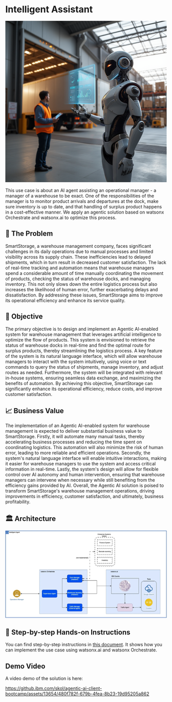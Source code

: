# Intelligent Assistant 

![alt text](images/ComfyUI_00127_.png)

This use case is about an AI agent assisting an operational manager - a manager of a warehouse to be exact. One of the responsibilities of the manager is to monitor product arrivals and departures at the dock, make sure inventory is up to date, and that handling of surplus product happens in a cost-effective manner. We apply an agentic solution based on watsonx Orchestrate and watsonx.ai to optimize this process.

## 🤔 The Problem
SmartStorage, a warehouse management company, faces significant challenges in its daily operations due to manual processes and limited visibility across its supply chain. These inefficiencies lead to delayed shipments, which in turn result in decreased customer satisfaction. The lack of real-time tracking and automation means that warehouse managers spend a considerable amount of time manually coordinating the movement of products, checking the status of warehouse docks, and managing inventory. This not only slows down the entire logistics process but also increases the likelihood of human error, further exacerbating delays and dissatisfaction. By addressing these issues, SmartStorage aims to improve its operational efficiency and enhance its service quality.

## 🎯 Objective
The primary objective is to design and implement an Agentic AI-enabled system for warehouse management that leverages artificial intelligence to optimize the flow of products. This system is envisioned to retrieve the status of warehouse docks in real-time and find the optimal route for surplus products, thereby streamlining the logistics process. A key feature of the system is its natural language interface, which will allow warehouse managers to interact with the system intuitively, using voice or text commands to query the status of shipments, manage inventory, and adjust routes as needed. Furthermore, the system will be integrated with relevant in-house systems, ensuring seamless data exchange, and maximizing the benefits of automation. By achieving this objective, SmartStorage can significantly enhance its operational efficiency, reduce costs, and improve customer satisfaction.

## 📈 Business Value
The implementation of an Agentic AI-enabled system for warehouse management is expected to deliver substantial business value to SmartStorage. Firstly, it will automate many manual tasks, thereby accelerating business processes and reducing the time spent on coordinating logistics. This automation will also minimize the risk of human error, leading to more reliable and efficient operations. Secondly, the system's natural language interface will enable intuitive interactions, making it easier for warehouse managers to use the system and access critical information in real-time. Lastly, the system's design will allow for flexible control over AI autonomy and human intervention, ensuring that warehouse managers can intervene when necessary while still benefiting from the efficiency gains provided by AI. Overall, the Agentic AI solution is poised to transform SmartStorage's warehouse management operations, driving improvements in efficiency, customer satisfaction, and ultimately, business profitability.

## 🏛️ Architecture
![alt text](images/Intelligent%20Assistant%20Architecture.jpeg)

## 📄 Step-by-step Hands-on Instructions
You can find step-by-step instructions in [this document](./Intelligent%20AI%20Assistant.md). It shows how you can implement the use case using watsonx.ai and watsonx Orchestrate. 

## Demo Video
A video demo of the solution is here:

https://github.ibm.com/skol/agentic-ai-client-bootcamp/assets/13654/480f782f-679b-4fea-8b23-19d95205a862
